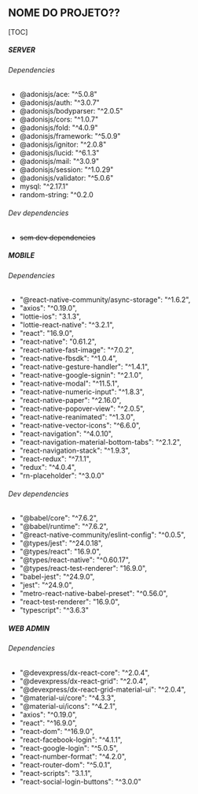 ## NOME DO PROJETO??

[TOC]

##### SERVER

###### Dependencies
- @adonisjs/ace: "^5.0.8"
- @adonisjs/auth: "^3.0.7"
- @adonisjs/bodyparser: "^2.0.5"
- @adonisjs/cors: "^1.0.7"
- @adonisjs/fold: "^4.0.9"
- @adonisjs/framework: "^5.0.9"
- @adonisjs/ignitor: "^2.0.8"
- @adonisjs/lucid: "^6.1.3"
- @adonisjs/mail: "^3.0.9"
- @adonisjs/session: "^1.0.29"
- @adonisjs/validator: "^5.0.6"
- mysql: "^2.17.1"
- random-string: "^0.2.0
 
###### Dev dependencies
- ~~sem dev dependencies~~
 
##### MOBILE

###### Dependencies
- "@react-native-community/async-storage": "^1.6.2",
- "axios": "^0.19.0",
- "lottie-ios": "3.1.3",
- "lottie-react-native": "^3.2.1",
- "react": "16.9.0",
- "react-native": "0.61.2",
- "react-native-fast-image": "^7.0.2",
- "react-native-fbsdk": "^1.0.4",
- "react-native-gesture-handler": "^1.4.1",
- "react-native-google-signin": "^2.1.0",
- "react-native-modal": "^11.5.1",
- "react-native-numeric-input": "^1.8.3",
- "react-native-paper": "^2.16.0",
- "react-native-popover-view": "^2.0.5",
- "react-native-reanimated": "^1.3.0",
- "react-native-vector-icons": "^6.6.0",
- "react-navigation": "^4.0.10",
- "react-navigation-material-bottom-tabs": "^2.1.2",
- "react-navigation-stack": "^1.9.3",
- "react-redux": "^7.1.1",
- "redux": "^4.0.4",
- "rn-placeholder": "^3.0.0"

###### Dev dependencies
- "@babel/core": "^7.6.2",
- "@babel/runtime": "^7.6.2",
- "@react-native-community/eslint-config": "^0.0.5",
- "@types/jest": "^24.0.18",
- "@types/react": "16.9.0",
- "@types/react-native": "^0.60.17",
- "@types/react-test-renderer": "16.9.0",
- "babel-jest": "^24.9.0",
- "jest": "^24.9.0",
- "metro-react-native-babel-preset": "^0.56.0",
- "react-test-renderer": "16.9.0",
- "typescript": "^3.6.3"

##### WEB ADMIN

###### Dependencies
- "@devexpress/dx-react-core": "^2.0.4",
- "@devexpress/dx-react-grid": "^2.0.4",
- "@devexpress/dx-react-grid-material-ui": "^2.0.4",
- "@material-ui/core": "^4.3.3",
- "@material-ui/icons": "^4.2.1",
- "axios": "^0.19.0",
- "react": "^16.9.0",
- "react-dom": "^16.9.0",
- "react-facebook-login": "^4.1.1",
- "react-google-login": "^5.0.5",
- "react-number-format": "^4.2.0",
- "react-router-dom": "^5.0.1",
- "react-scripts": "3.1.1",
- "react-social-login-buttons": "^3.0.0"

[@react-native-community/async-storage]: <https://github.com/react-native-community/async-storage/>
[react]: <https://pt-br.reactjs.org/>
[react]: <https://pt-br.reactjs.org/>
[react]: <https://pt-br.reactjs.org/>
[react-native]: <https://facebook.github.io/react-native/>
[date-fns]: <https://date-fns.org/docs/Getting-Started/>
[native-base]: <https://docs.nativebase.io/Components.html/>
[react-native-audio-recorder-player]: <https://github.com/dooboolab/react-native-audio-recorder-player/>
[react-native-calendars]: <https://github.com/wix/react-native-calendars/>
[react-native-chart-kit]: <https://www.npmjs.com/package/react-native-chart-kit/>
[react-native-gesture-handler]: <https://kmagiera.github.io/react-native-gesture-handler/docs/getting-started.html/>
[react-native-image-picker]: <https://github.com/react-native-community/react-native-image-picker/>
[react-native-masked-text]: <https://github.com/benhurott/react-native-masked-text/>
[react-native-modal]: <https://github.com/react-native-community/react-native-modal/>
[react-native-permissions]: <https://github.com/react-native-community/react-native-permissions/>
[react-native-reanimated]: <https://github.com/kmagiera/react-native-reanimated/>
[react-native-screens]: <https://github.com/kmagiera/react-native-screens/>
[react-native-svg]: <https://github.com/react-native-community/react-native-svg/>
[react-native-swiper]: <https://github.com/leecade/react-native-swiper/>
[react-native-vector-icons]: <https://github.com/oblador/react-native-vector-icons/>
[react-navigation]: <https://reactnavigation.org/docs/en/getting-started.html/>
[react-navigation-stack]: <https://github.com/react-navigation/stack/>
[react-navigation-tabs]: <https://github.com/react-navigation/tabs/>
[react-redux]: <https://github.com/reduxjs/react-redux/>
[realm]: <https://realm.io/blog/introducing-realm-react-native//>
[redux]: <https://redux.js.org/introduction/installation/>
[redux-offline-queue]: <https://github.com/RobPando/redux-offline-queue/>
[redux-saga]: <https://github.com/redux-saga/redux-saga/>
[styled-components]: <https://www.styled-components.com/docs/>